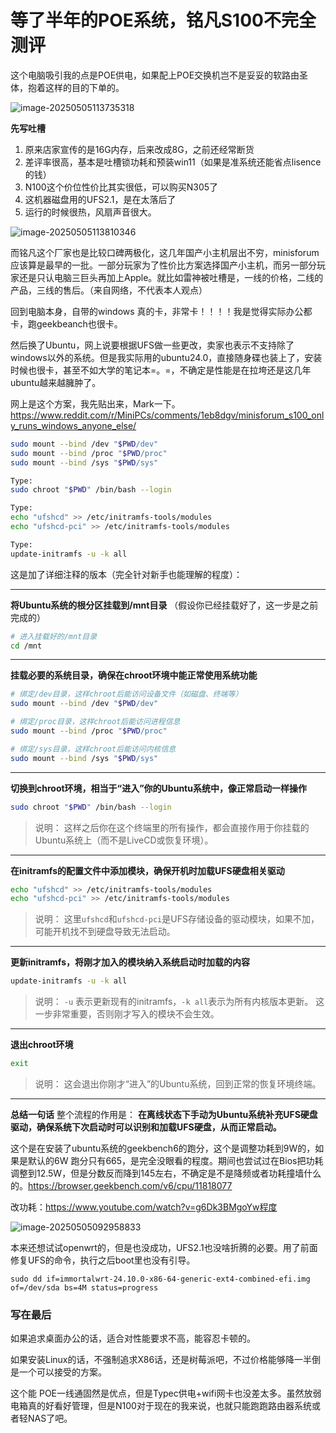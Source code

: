 # 等了半年的POE系统，铭凡S100不完全测评

这个电脑吸引我的点是POE供电，如果配上POE交换机岂不是妥妥的软路由圣体，抱着这样的目的下单的。

![image-20250505113735318](https://raw.githubusercontent.com/cloudsmithy/picgo-imh/master/image-20250505113735318.png)

**先写吐槽**

1. 原来店家宣传的是16G内存，后来改成8G，之前还经常断货
2. 差评率很高，基本是吐槽锁功耗和预装win11（如果是准系统还能省点lisence的钱）
3. N100这个价位性价比其实很低，可以购买N305了
4. 这机器磁盘用的UFS2.1，是在太落后了
5. 运行的时候很热，风扇声音很大。



![image-20250505113810346](https://raw.githubusercontent.com/cloudsmithy/picgo-imh/master/image-20250505113810346.png)



而铭凡这个厂家也是比较口碑两极化，这几年国产小主机层出不穷，minisforum应该算是最早的一批。一部分玩家为了性价比方案选择国产小主机，而另一部分玩家还是只认电脑三巨头再加上Apple。就比如雷神被吐槽是，一线的价格，二线的产品，三线的售后。（来自网络，不代表本人观点）



回到电脑本身，自带的windows 真的卡，非常卡！！！！我是觉得实际办公都卡，跑geekbeanch也很卡。



然后换了Ubuntu，网上说要根据UFS做一些更改，卖家也表示不支持除了windows以外的系统。但是我实际用的ubuntu24.0，直接随身碟也装上了，安装时候也很卡，甚至不如大学的笔记本=。=，不确定是性能是在拉垮还是这几年ubuntu越来越臃肿了。



网上是这个方案，我先贴出来，Mark一下。https://www.reddit.com/r/MiniPCs/comments/1eb8dgv/minisforum_s100_only_runs_windows_anyone_else/

```bash
sudo mount --bind /dev "$PWD/dev"
sudo mount --bind /proc "$PWD/proc"
sudo mount --bind /sys "$PWD/sys"

Type:
sudo chroot "$PWD" /bin/bash --login

Type:
echo "ufshcd" >> /etc/initramfs-tools/modules
echo "ufshcd-pci" >> /etc/initramfs-tools/modules

Type:
update-initramfs -u -k all
```



这是加了详细注释的版本（完全针对新手也能理解的程度）：

------

**将Ubuntu系统的根分区挂载到/mnt目录**
 （假设你已经挂载好了，这一步是之前完成的）

```bash
# 进入挂载好的/mnt目录
cd /mnt
```

------

**挂载必要的系统目录，确保在chroot环境中能正常使用系统功能**

```bash
# 绑定/dev目录，这样chroot后能访问设备文件（如磁盘、终端等）
sudo mount --bind /dev "$PWD/dev"

# 绑定/proc目录，这样chroot后能访问进程信息
sudo mount --bind /proc "$PWD/proc"

# 绑定/sys目录，这样chroot后能访问内核信息
sudo mount --bind /sys "$PWD/sys"
```

------

**切换到chroot环境，相当于“进入”你的Ubuntu系统中，像正常启动一样操作**

```bash
sudo chroot "$PWD" /bin/bash --login
```

> 说明：
>  这样之后你在这个终端里的所有操作，都会直接作用于你挂载的Ubuntu系统上（而不是LiveCD或恢复环境）。

------

**在initramfs的配置文件中添加模块，确保开机时加载UFS硬盘相关驱动**

```bash
echo "ufshcd" >> /etc/initramfs-tools/modules
echo "ufshcd-pci" >> /etc/initramfs-tools/modules
```

> 说明：
>  这里`ufshcd`和`ufshcd-pci`是UFS存储设备的驱动模块，如果不加，可能开机找不到硬盘导致无法启动。

------

**更新initramfs，将刚才加入的模块纳入系统启动时加载的内容**

```bash
update-initramfs -u -k all
```

> 说明：
>  `-u` 表示更新现有的initramfs，`-k all`表示为所有内核版本更新。
>  这一步非常重要，否则刚才写入的模块不会生效。

------

**退出chroot环境**

```bash
exit
```

> 说明：
>  这会退出你刚才“进入”的Ubuntu系统，回到正常的恢复环境终端。

------

**总结一句话**
 整个流程的作用是：
 **在离线状态下手动为Ubuntu系统补充UFS硬盘驱动，确保系统下次启动时可以识别和加载UFS硬盘，从而正常启动。**





这个是在安装了ubuntu系统的geekbench6的跑分，这个是调整功耗到9W的，如果是默认的6W 跑分只有665，是完全没眼看的程度。期间也尝试过在Bios把功耗调整到12.5W，但是分数反而降到145左右，不确定是不是降频或者功耗撞墙什么的。https://browser.geekbench.com/v6/cpu/11818077

改功耗：https://www.youtube.com/watch?v=g6Dk3BMgoYw程度

![image-20250505092958833](https://raw.githubusercontent.com/cloudsmithy/picgo-imh/master/image-20250505092958833.png)



本来还想试试openwrt的，但是也没成功，UFS2.1也没啥折腾的必要。用了前面修复UFS的命令，执行之后boot里也没有引导。

```
sudo dd if=immortalwrt-24.10.0-x86-64-generic-ext4-combined-efi.img of=/dev/sda bs=4M status=progress
```

### 写在最后

如果追求桌面办公的话，适合对性能要求不高，能容忍卡顿的。

如果安装Linux的话，不强制追求X86话，还是树莓派吧，不过价格能够降一半倒是一个可以接受的方案。



这个能 POE一线通固然是优点，但是Typec供电+wifi网卡也没差太多。虽然放弱电箱真的好看好管理，但是N100对于现在的我来说，也就只能跑跑路由器系统或者轻NAS了吧。